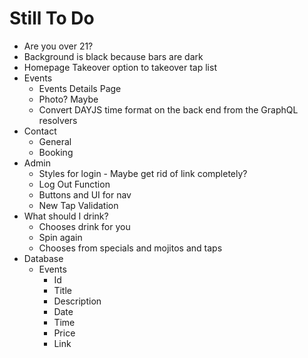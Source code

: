 # Still To Do
- Are you over 21?
- Background is black because bars are dark
- Homepage Takeover option to takeover tap list
- Events
    - Events Details Page
    - Photo? Maybe
    - Convert DAYJS time format on the back end from the GraphQL resolvers
- Contact
    - General
    - Booking
- Admin
    - Styles for login - Maybe get rid of link completely?
    - Log Out Function
    - Buttons and UI for nav
    - New Tap Validation
- What should I drink?
    - Chooses drink for you
    - Spin again
    - Chooses from specials and mojitos and taps
- Database
    - Events
        - Id
        - Title
        - Description
        - Date
        - Time
        - Price
        - Link